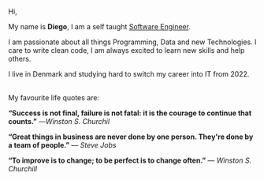  Hi,

My name is <b>Diego</b>, I am a self taught <a href="https://diegopierleoni.medium.com/">Software Engineer<a>.

I am passionate about all things Programming, Data and new Technologies. I care to write clean code, I am always excited to learn new skills and help others.

I live in Denmark and studying hard to switch my career into IT from 2022.
  <br>
  <br>
 
My favourite life quotes are:
  <br>
  
  <b> “Success is not final, failure is not fatal: it is the courage to continue that counts.”</b>
  ―<i>Winston S. Churchil</i>
  
  <b> “Great things in business are never done by one person. They're done by a team of people.”</b>
  ― <i>Steve Jobs</i>
  
  <b>“To improve is to change; to be perfect is to change often.”</b>
  ― <i>Winston S. Churchill</i>



 


<!---
TechDPi/TechDPi is a ✨ special ✨ repository because its `README.md` (this file) appears on your GitHub profile.
You can click the Preview link to take a look at your changes.
--->
